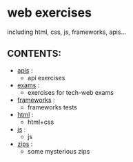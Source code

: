 # web exercises
including html, css, js, frameworks, apis...  

## CONTENTS:
-	[apis](./apis/README.md) :  
	-	api exercises  
-	[exams](./exams/README.md) :  
	-	exercises for tech-web exams  
-	[frameworks](./frameworks/README.md) :  
	-	frameworks tests  
-	[html](./html/README.md) :  
	-	html+css  
-	[js](./js/README.md) :  
	-	js  
-	[zips](./zips/README.md) :  
	-	some mysterious zips  
